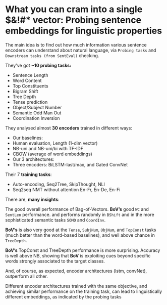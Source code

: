 # What you can cram into a single $&!#* vector: Probing sentence embeddings for linguistic properties

The main idea is to find out how much information various sentence encoders can understand about natural language, via ```Probing tasks``` and ```Downstream tasks (from SentEval)``` checking.

They've got __~10 probing tasks:__

- Sentence Length
- Word Content
- Top Constituents
- Bigram Shift
- Tree Depth
- Tense prediction
- Object/Subject Number
- Semantic Odd Man Out
- Coordination Inversion

They analysed almost __30 encoders__ trained in different ways:

- Our baselines:
- Human evaluation, Length (1-dim vector)
- NB-uni and NB-uni/bi with TF-IDF
- CBOW (average of word embeddings)
- Our 3 architectures:
- Three encoders: BiLSTM-last/max, and Gated ConvNet

Their 7 __training tasks__:
- Auto-encoding, Seq2Tree, SkipThought, NLI
- Seq2seq NMT without attention En-Fr, En-De, En-Fi

There are, __many insights__:

The good overall performance of Bag-of-Vectors. __BoV’s__ good `WC` and `SentLen` performance. and performs randomly in `BShift` and in the more sophisticated semantic tasks `SOMO` and `CoordInv`.

__BoV’s__ is also very good at the `Tense`, `SubjNum`, `ObjNum`, and `TopConst` tasks (much better than the word-based baselines), and well above chance
in `TreeDepth`. 

__BoV’s__ TopConst and TreeDepth performance is more surprising. Accuracy is well above NB, showing
that __BoV__ is exploiting cues beyond specific words strongly associated to the target classes.

And, of course, as expected, encoder architectures (lstm, convNet), outperform all other.

Different encoder architectures trained with the same objective, and achieving similar performance on
the training task, can lead to linguistically different embeddings, as indicated by the probing tasks
